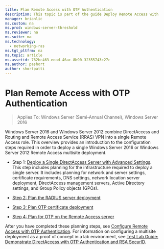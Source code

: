 ```yaml
---
title: Plan Remote Access with OTP Authentication
description: This topic is part of the guide Deploy Remote Access with OTP Authentication in Windows Server 2016.
manager: brianlic
ms.custom: na
ms.prod: windows-server-threshold
ms.reviewer: na
ms.suite: na
ms.technology: 
  - networking-ras
ms.tgt_pltfrm: na
ms.topic: article
ms.assetid: 762bc463-eead-46ac-8b90-32355743c27c
ms.author: pashort
author: shortpatti
---
```

# Plan Remote Access with OTP Authentication

>Applies To: Windows Server (Semi-Annual Channel), Windows Server 2016

 Windows Server 2016 and Windows Server 2012 combine DirectAccess and Routing and Remote Access Service (RRAS) VPN into a single Remote Access role. This overview provides an introduction to the configuration steps required in order to deploy a single  Windows Server 2016 or  Windows Server 2012  Remote Access multisite deployment.  
  
  
-  Step 1: [Deploy a Single DirectAccess Server with Advanced Settings](https://technet.microsoft.com/windows-server-docs/networking/remote-access/directaccess/single-server-advanced/deploy-a-single-directaccess-server-with-advanced-settings). This step includes planning for the infrastructure required to deploy a single server. It includes planning for network and server settings, certificate requirements, DNS settings, network location server deployment, DirectAccess management servers, Active Directory settings, and Group Policy objects (GPOs).  
  
-   [Step 2: Plan the RADIUS server deployment](Step-2-Plan-the-RADIUS-Server-Deployment.md)  
  
-   [Step 3: Plan OTP certificate deployment](Step-3-Plan-OTP-Certificate-Deployment.md)  
  
-   [Step 4: Plan for OTP on the Remote Access server](Step-4-Plan-for-OTP-on-the-Remote-Access-Server.md)  
  
After you have completed these planning steps, see [Configure Remote Access with OTP Authentication](https://technet.microsoft.com/windows-server-docs/networking/remote-access/ras/otp/configure/configure-ra-with-otp-authentication). For information on configuring a multisite deployment as a proof of concept in a lab environment, see [Test Lab Guide: Demonstrate DirectAccess with OTP Authentication and RSA SecurID](https://technet.microsoft.com/windows-server-docs/networking/remote-access/directaccess/tlg-otp-securid/test-lab-guide-demonstrate-directaccess-with-otp-authentication-and-rsa-securid).  
  


